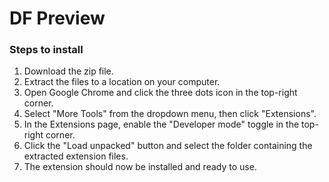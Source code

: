 # DF Preview
### Steps to install
1. Download the zip file.
2. Extract the files to a location on your computer.
3. Open Google Chrome and click the three dots icon in the top-right corner.
4. Select "More Tools" from the dropdown menu, then click "Extensions".
5. In the Extensions page, enable the "Developer mode" toggle in the top-right corner.
6. Click the "Load unpacked" button and select the folder containing the extracted extension files.
7. The extension should now be installed and ready to use.